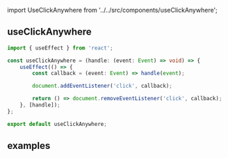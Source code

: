 import UseClickAnywhere from '../../src/components/useClickAnywhere';

## useClickAnywhere

```typescript jsx
import { useEffect } from 'react';

const useClickAnywhere = (handle: (event: Event) => void) => {
	useEffect(() => {
		const callback = (event: Event) => handle(event);

		document.addEventListener('click', callback);

		return () => document.removeEventListener('click', callback);
	}, [handle]);
};

export default useClickAnywhere;
```

## examples

<UseClickAnywhere/>
